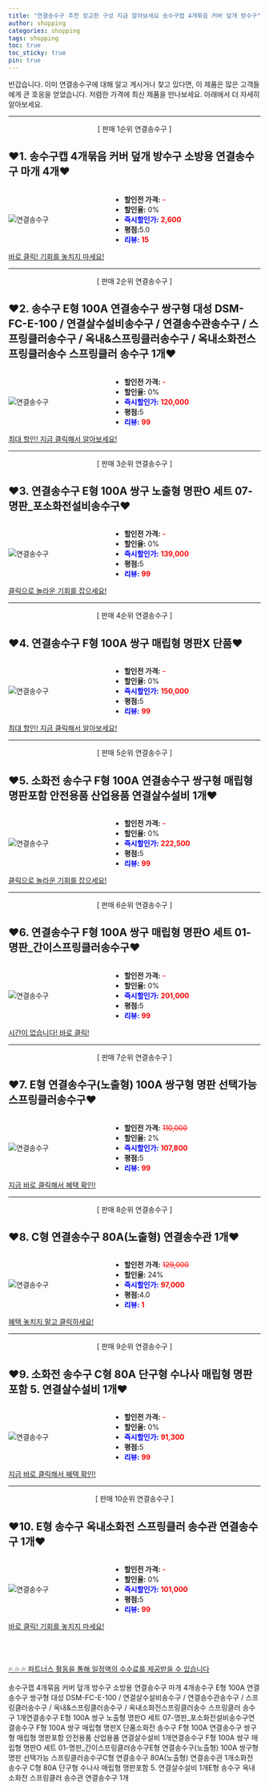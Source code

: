 ```yaml
---
title: "연결송수구 추천 정교한 구성 지금 알아보세요 송수구캡 4개묶음 커버 덮개 방수구"
author: shopping
categories: shopping
tags: shopping
toc: true
toc_sticky: true
pin: true
---
```

반갑습니다. 이미 연결송수구에 대해 알고 계시거나 찾고 있다면, 이 제품은 많은 고객들에게 큰 호응을 얻었습니다. 저렴한 가격에 최신 제품을 만나보세요. 아래에서 더 자세히 알아보세요.

---
<p class="toplist" style="margin: 0 auto; display: block; width: fit-content;">[ 판매 1순위 연결송수구 ]</p>

<h2><strong>❤️1. 송수구캡 4개묶음 커버 덮개 방수구 소방용 연결송수구 마개 4개❤️</strong></h2>

<div style="display: flex; align-items: center;">
    <div style="flex: 0.4;">
        <img src="https://thumbnail6.coupangcdn.com/thumbnails/remote/230x230ex/image/vendor_inventory/0381/ec7fe4d9c7f55d1abfc25ebdf0f1a7596fc4bbc3802ac1470021b48fcb15.jpg" alt="연결송수구" style="max-width: 100%;">
    </div>
    <div style="flex: 0.6; margin-left: 10px;">
        <ul>
            <li><strong>할인전 가격:</strong> <del style="color: red;">-</del></li>
            <li><strong>할인율:</strong> 0%</li>
            <li><span style='color:blue'><strong>즉시할인가:</strong></span> <span style='color:red'><strong>2,600</strong></span></li>
            <li><strong>평점:</strong>5.0</li>
            <li><span style='color:blue'><strong>리뷰:</strong></span> <span style='color:red'><strong>15</strong></span></li>
        </ul>
    </div>
</div>
<div class="center">
    <a href="https://selin100587001.github.io?lptag=AF9450613&subid=githubio&pageKey=7667656862&traceid=V0-153&itemId=20445685033&vendorItemId=71832563033" class="myButton">
        바로 클릭! 기회를 놓치지 마세요!
    </a>
</div>


---
<p class="toplist" style="margin: 0 auto; display: block; width: fit-content;">[ 판매 2순위 연결송수구 ]</p>

<h2><strong>❤️2. 송수구 E형 100A 연결송수구 쌍구형 대성 DSM-FC-E-100 / 연결살수설비송수구 / 연결송수관송수구 / 스프링클러송수구 / 옥내&스프링클러송수구 / 옥내소화전스프링클러송수 스프링클러 송수구 1개❤️</strong></h2>

<div style="display: flex; align-items: center;">
    <div style="flex: 0.4;">
        <img src="https://thumbnail7.coupangcdn.com/thumbnails/remote/230x230ex/image/vendor_inventory/5348/fc29c8aa125836dbf53c28a6277f57936af5456e0ec273e30e42911470a4.jpg" alt="연결송수구" style="max-width: 100%;">
    </div>
    <div style="flex: 0.6; margin-left: 10px;">
        <ul>
            <li><strong>할인전 가격:</strong> <del style="color: red;">-</del></li>
            <li><strong>할인율:</strong> 0%</li>
            <li><span style='color:blue'><strong>즉시할인가:</strong></span> <span style='color:red'><strong>120,000</strong></span></li>
            <li><strong>평점:</strong>5</li>
            <li><span style='color:blue'><strong>리뷰:</strong></span> <span style='color:red'><strong>99</strong></span></li>
        </ul>
    </div>
</div>
<div class="center">
    <a href="https://selin100587001.github.io?lptag=AF9450613&subid=githubio&pageKey=7488231608&traceid=V0-153&itemId=19575741107&vendorItemId=86138880050" class="myButton">
        최대 할인! 지금 클릭해서 알아보세요!
    </a>
</div>


---
<p class="toplist" style="margin: 0 auto; display: block; width: fit-content;">[ 판매 3순위 연결송수구 ]</p>

<h2><strong>❤️3. 연결송수구 E형 100A 쌍구 노출형 명판O 세트 07-명판_포소화전설비송수구❤️</strong></h2>

<div style="display: flex; align-items: center;">
    <div style="flex: 0.4;">
        <img src="https://thumbnail6.coupangcdn.com/thumbnails/remote/230x230ex/image/vendor_inventory/316b/bda622181a137fe59b1d8c66e6ce2283052434a48ba4c794d8a3ead66ec7.jpg" alt="연결송수구" style="max-width: 100%;">
    </div>
    <div style="flex: 0.6; margin-left: 10px;">
        <ul>
            <li><strong>할인전 가격:</strong> <del style="color: red;">-</del></li>
            <li><strong>할인율:</strong> 0%</li>
            <li><span style='color:blue'><strong>즉시할인가:</strong></span> <span style='color:red'><strong>139,000</strong></span></li>
            <li><strong>평점:</strong>5</li>
            <li><span style='color:blue'><strong>리뷰:</strong></span> <span style='color:red'><strong>99</strong></span></li>
        </ul>
    </div>
</div>
<div class="center">
    <a href="https://selin100587001.github.io?lptag=AF9450613&subid=githubio&pageKey=5849830943&traceid=V0-153&itemId=10175666148&vendorItemId=77458406978" class="myButton">
        클릭으로 놀라운 기회를 잡으세요!
    </a>
</div>


---
<p class="toplist" style="margin: 0 auto; display: block; width: fit-content;">[ 판매 4순위 연결송수구 ]</p>

<h2><strong>❤️4. 연결송수구 F형 100A 쌍구 매립형 명판X 단품❤️</strong></h2>

<div style="display: flex; align-items: center;">
    <div style="flex: 0.4;">
        <img src="https://thumbnail9.coupangcdn.com/thumbnails/remote/230x230ex/image/vendor_inventory/8cfa/d0e5bd92b24853d409ecad43c5b84dc0e4c56d3931b60453fd275297d103.jpg" alt="연결송수구" style="max-width: 100%;">
    </div>
    <div style="flex: 0.6; margin-left: 10px;">
        <ul>
            <li><strong>할인전 가격:</strong> <del style="color: red;">-</del></li>
            <li><strong>할인율:</strong> 0%</li>
            <li><span style='color:blue'><strong>즉시할인가:</strong></span> <span style='color:red'><strong>150,000</strong></span></li>
            <li><strong>평점:</strong>5</li>
            <li><span style='color:blue'><strong>리뷰:</strong></span> <span style='color:red'><strong>99</strong></span></li>
        </ul>
    </div>
</div>
<div class="center">
    <a href="https://selin100587001.github.io?lptag=AF9450613&subid=githubio&pageKey=5849777998&traceid=V0-153&itemId=10175371221&vendorItemId=77458138764" class="myButton">
        최대 할인! 지금 클릭해서 알아보세요!
    </a>
</div>


---
<p class="toplist" style="margin: 0 auto; display: block; width: fit-content;">[ 판매 5순위 연결송수구 ]</p>

<h2><strong>❤️5. 소화전 송수구 F형 100A 연결송수구 쌍구형 매립형 명판포함 안전용품 산업용품 연결살수설비 1개❤️</strong></h2>

<div style="display: flex; align-items: center;">
    <div style="flex: 0.4;">
        <img src="https://thumbnail8.coupangcdn.com/thumbnails/remote/230x230ex/image/vendor_inventory/af00/521c53dbbb9eeec45f2da9a10bba90dbfdd57ead0a7dd1047e8c7a70205a.jpeg" alt="연결송수구" style="max-width: 100%;">
    </div>
    <div style="flex: 0.6; margin-left: 10px;">
        <ul>
            <li><strong>할인전 가격:</strong> <del style="color: red;">-</del></li>
            <li><strong>할인율:</strong> 0%</li>
            <li><span style='color:blue'><strong>즉시할인가:</strong></span> <span style='color:red'><strong>222,500</strong></span></li>
            <li><strong>평점:</strong>5</li>
            <li><span style='color:blue'><strong>리뷰:</strong></span> <span style='color:red'><strong>99</strong></span></li>
        </ul>
    </div>
</div>
<div class="center">
    <a href="https://selin100587001.github.io?lptag=AF9450613&subid=githubio&pageKey=8159152166&traceid=V0-153&itemId=23255173159&vendorItemId=90287567356" class="myButton">
        클릭으로 놀라운 기회를 잡으세요!
    </a>
</div>


---
<p class="toplist" style="margin: 0 auto; display: block; width: fit-content;">[ 판매 6순위 연결송수구 ]</p>

<h2><strong>❤️6. 연결송수구 F형 100A 쌍구 매립형 명판O 세트 01-명판_간이스프링클러송수구❤️</strong></h2>

<div style="display: flex; align-items: center;">
    <div style="flex: 0.4;">
        <img src="https://thumbnail10.coupangcdn.com/thumbnails/remote/230x230ex/image/vendor_inventory/045e/96b5b6232a6ebf006aaf2638076af26bf9aca1d496b3277a61504e5de9b4.jpg" alt="연결송수구" style="max-width: 100%;">
    </div>
    <div style="flex: 0.6; margin-left: 10px;">
        <ul>
            <li><strong>할인전 가격:</strong> <del style="color: red;">-</del></li>
            <li><strong>할인율:</strong> 0%</li>
            <li><span style='color:blue'><strong>즉시할인가:</strong></span> <span style='color:red'><strong>201,000</strong></span></li>
            <li><strong>평점:</strong>5</li>
            <li><span style='color:blue'><strong>리뷰:</strong></span> <span style='color:red'><strong>99</strong></span></li>
        </ul>
    </div>
</div>
<div class="center">
    <a href="https://selin100587001.github.io?lptag=AF9450613&subid=githubio&pageKey=5849828769&traceid=V0-153&itemId=10175653556&vendorItemId=77458439526" class="myButton">
        시간이 없습니다! 바로 클릭!
    </a>
</div>


---
<p class="toplist" style="margin: 0 auto; display: block; width: fit-content;">[ 판매 7순위 연결송수구 ]</p>

<h2><strong>❤️7. E형 연결송수구(노출형) 100A 쌍구형 명판 선택가능 스프링클러송수구❤️</strong></h2>

<div style="display: flex; align-items: center;">
    <div style="flex: 0.4;">
        <img src="https://thumbnail10.coupangcdn.com/thumbnails/remote/230x230ex/image/vendor_inventory/6f76/0426fb65b3a675cbb7f198256b16aba3d9554ecf0f044886f039d8919401.jpg" alt="연결송수구" style="max-width: 100%;">
    </div>
    <div style="flex: 0.6; margin-left: 10px;">
        <ul>
            <li><strong>할인전 가격:</strong> <del style="color: red;">110,000</del></li>
            <li><strong>할인율:</strong> 2%</li>
            <li><span style='color:blue'><strong>즉시할인가:</strong></span> <span style='color:red'><strong>107,800</strong></span></li>
            <li><strong>평점:</strong>5</li>
            <li><span style='color:blue'><strong>리뷰:</strong></span> <span style='color:red'><strong>99</strong></span></li>
        </ul>
    </div>
</div>
<div class="center">
    <a href="https://selin100587001.github.io?lptag=AF9450613&subid=githubio&pageKey=6453613236&traceid=V0-153&itemId=14019313674&vendorItemId=81267837156" class="myButton">
        지금 바로 클릭해서 혜택 확인!
    </a>
</div>


---
<p class="toplist" style="margin: 0 auto; display: block; width: fit-content;">[ 판매 8순위 연결송수구 ]</p>

<h2><strong>❤️8. C형 연결송수구 80A(노출형) 연결송수관 1개❤️</strong></h2>

<div style="display: flex; align-items: center;">
    <div style="flex: 0.4;">
        <img src="https://thumbnail7.coupangcdn.com/thumbnails/remote/230x230ex/image/vendor_inventory/611d/720e991fe0e308c0f95fc18b8de0904224f74ec5cac260bdfd72bbe71276.jpg" alt="연결송수구" style="max-width: 100%;">
    </div>
    <div style="flex: 0.6; margin-left: 10px;">
        <ul>
            <li><strong>할인전 가격:</strong> <del style="color: red;">129,000</del></li>
            <li><strong>할인율:</strong> 24%</li>
            <li><span style='color:blue'><strong>즉시할인가:</strong></span> <span style='color:red'><strong>97,000</strong></span></li>
            <li><strong>평점:</strong>4.0</li>
            <li><span style='color:blue'><strong>리뷰:</strong></span> <span style='color:red'><strong>1</strong></span></li>
        </ul>
    </div>
</div>
<div class="center">
    <a href="https://selin100587001.github.io?lptag=AF9450613&subid=githubio&pageKey=144924939&traceid=V0-153&itemId=420340123&vendorItemId=4033809730" class="myButton">
        혜택 놓치지 말고 클릭하세요!
    </a>
</div>


---
<p class="toplist" style="margin: 0 auto; display: block; width: fit-content;">[ 판매 9순위 연결송수구 ]</p>

<h2><strong>❤️9. 소화전 송수구 C형 80A 단구형 수나사 매립형 명판포함 5. 연결살수설비 1개❤️</strong></h2>

<div style="display: flex; align-items: center;">
    <div style="flex: 0.4;">
        <img src="https://thumbnail9.coupangcdn.com/thumbnails/remote/230x230ex/image/vendor_inventory/f6cb/4b154372ec156d24ad74c56329f026ac5e92a310a6dca8e4ecb0c5b53dbd.png" alt="연결송수구" style="max-width: 100%;">
    </div>
    <div style="flex: 0.6; margin-left: 10px;">
        <ul>
            <li><strong>할인전 가격:</strong> <del style="color: red;">-</del></li>
            <li><strong>할인율:</strong> 0%</li>
            <li><span style='color:blue'><strong>즉시할인가:</strong></span> <span style='color:red'><strong>91,300</strong></span></li>
            <li><strong>평점:</strong>5</li>
            <li><span style='color:blue'><strong>리뷰:</strong></span> <span style='color:red'><strong>99</strong></span></li>
        </ul>
    </div>
</div>
<div class="center">
    <a href="https://selin100587001.github.io?lptag=AF9450613&subid=githubio&pageKey=8159026962&traceid=V0-153&itemId=23254696127&vendorItemId=90287093258" class="myButton">
        지금 바로 클릭해서 혜택 확인!
    </a>
</div>


---
<p class="toplist" style="margin: 0 auto; display: block; width: fit-content;">[ 판매 10순위 연결송수구 ]</p>

<h2><strong>❤️10. E형 송수구 옥내소화전 스프링클러 송수관 연결송수구 1개❤️</strong></h2>

<div style="display: flex; align-items: center;">
    <div style="flex: 0.4;">
        <img src="https://thumbnail9.coupangcdn.com/thumbnails/remote/230x230ex/image/vendor_inventory/9f91/b6c78107d1aaf9bae48dfbd76f3183fd914112a18663cfddf991cd726de7.jpg" alt="연결송수구" style="max-width: 100%;">
    </div>
    <div style="flex: 0.6; margin-left: 10px;">
        <ul>
            <li><strong>할인전 가격:</strong> <del style="color: red;">-</del></li>
            <li><strong>할인율:</strong> 0%</li>
            <li><span style='color:blue'><strong>즉시할인가:</strong></span> <span style='color:red'><strong>101,000</strong></span></li>
            <li><strong>평점:</strong>5</li>
            <li><span style='color:blue'><strong>리뷰:</strong></span> <span style='color:red'><strong>99</strong></span></li>
        </ul>
    </div>
</div>
<div class="center">
    <a href="https://selin100587001.github.io?lptag=AF9450613&subid=githubio&pageKey=2045268053&traceid=V0-153&itemId=3477176594&vendorItemId=71463492779" class="myButton">
        바로 클릭! 기회를 놓치지 마세요!
    </a>
</div>

<br><br><br>[💦 💦 💦 파트너스 활동을 통해 일정액의 수수료를 제공받을 수 있습니다](https://link.coupang.com/a/bcpT2c)<br><br>송수구캡 4개묶음 커버 덮개 방수구 소방용 연결송수구 마개 4개송수구 E형 100A 연결송수구 쌍구형 대성 DSM-FC-E-100 / 연결살수설비송수구 / 연결송수관송수구 / 스프링클러송수구 / 옥내&스프링클러송수구 / 옥내소화전스프링클러송수 스프링클러 송수구 1개연결송수구 E형 100A 쌍구 노출형 명판O 세트 07-명판_포소화전설비송수구연결송수구 F형 100A 쌍구 매립형 명판X 단품소화전 송수구 F형 100A 연결송수구 쌍구형 매립형 명판포함 안전용품 산업용품 연결살수설비 1개연결송수구 F형 100A 쌍구 매립형 명판O 세트 01-명판_간이스프링클러송수구E형 연결송수구(노출형) 100A 쌍구형 명판 선택가능 스프링클러송수구C형 연결송수구 80A(노출형) 연결송수관 1개소화전 송수구 C형 80A 단구형 수나사 매립형 명판포함 5. 연결살수설비 1개E형 송수구 옥내소화전 스프링클러 송수관 연결송수구 1개